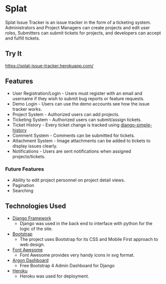# Splat
Splat Issue Tracker is an issue tracker in the form of a ticketing system. Administrators and Project Managers can create 
projects and edit user roles, Submitters can submit tickets for projects, and developers can accept and fulfill tickets.

## Try It
https://splat-issue-tracker.herokuapp.com/

## Features
- User Registration/Login - Users must register with an email and username if they wish to submit bug reports or feature requests.
- Demo Login - Users can use the demo accounts see how the issue tracker works.
- Project System - Authorized users can add projects.
- Ticketing System - Authorized users can submit/assign tickets.
- Ticket History - Every ticket change is tracked using [django-simple-history](https://django-simple-history.readthedocs.io/en/latest/)
- Comment System - Comments can be submitted for tickets.
- Attachment System - Image attachments can be added to tickets to display issues clearly.
- Notifications - Users are sent notifications when assigned projects/tickets.

### Future Features
- Ability to edit project personnel on project detail views.
- Pagination
- Searching

## Technologies Used
- [Django Framework](https://www.djangoproject.com/)
    - Django was used in the back end to interface with python for the logic of the site.
- [Bootstrap](http://getbootstrap.com/)
    - The project uses Bootstrap for its CSS and Mobile First approach to web design.
- [Font Awesome](https://fontawesome.com/)
    - Font Awesome provides very handy icons in svg format.
- [Argon Dashboard](https://www.creative-tim.com/product/argon-dashboard-django)
    - Free Bootstrap 4 Admin Dashboard for Django
- [Heroku](https://www.heroku.com/)
    - Heroku was used for deployment.
